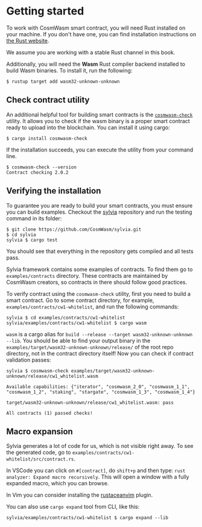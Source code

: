 # Getting started

To work with CosmWasm smart contract, you will need Rust installed on your
machine. If you don't have one, you can find installation instructions on
[the Rust website](https://www.rust-lang.org/tools/install).

We assume you are working with a stable Rust channel in this book.

Additionally, you will need the **Wasm** Rust compiler backend installed to
build Wasm binaries. To install it, run the following:

```shell
$ rustup target add wasm32-unknown-unknown
```

## Check contract utility

An additional helpful tool for building smart contracts is the
[`cosmwasm-check`](https://crates.io/crates/cosmwasm-check) utility. It allows
you to check if the wasm binary is a proper smart contract ready to upload into
the blockchain. You can install it using cargo:

```shell
$ cargo install cosmwasm-check
```

If the installation succeeds, you can execute the utility from your command
line.

```shell
$ cosmwasm-check --version
Contract checking 2.0.2
```

## Verifying the installation

To guarantee you are ready to build your smart contracts, you must ensure you
can build examples. Checkout the [sylvia](https://github.com/CosmWasm/sylvia)
repository and run the testing command in its folder:

```shell
$ git clone https://github.com/CosmWasm/sylvia.git
$ cd sylvia
sylvia $ cargo test
```

You should see that everything in the repository gets compiled and all tests
pass.

Sylvia framework contains some examples of contracts. To find them go to
`examples/contracts` directory. These contracts are maintained by CosmWasm
creators, so contracts in there should follow good practices.

To verify contract using the `cosmwasm-check` utility, first you need to build a
smart contract. Go to some contract directory, for example,
`examples/contracts/cw1-whitelist`, and run the following commands:

```shell
sylvia $ cd examples/contracts/cw1-whitelist
sylvia/examples/contracts/cw1-whitelist $ cargo wasm
```

`wasm` is a cargo alias for
`build --release --target wasm32-unknown-unknown --lib`. You should be able to
find your output binary in the `examples/target/wasm32-unknown-unknown/release/`
of the root repo directory, not in the contract directory itself! Now you can
check if contract validation passes:

```shell
sylvia $ cosmwasm-check examples/target/wasm32-unknown-unknown/release/cw1_whitelist.wasm

Available capabilities: {"iterator", "cosmwasm_2_0", "cosmwasm_1_1", "cosmwasm_1_2", "staking", "stargate", "cosmwasm_1_3", "cosmwasm_1_4"}

target/wasm32-unknown-unknown/release/cw1_whitelist.wasm: pass

All contracts (1) passed checks!
```

## Macro expansion

Sylvia generates a lot of code for us, which is not visible right away. To see
the generated code, go to `examples/contracts/cw1-whitelist/src/contract.rs`.

In VSCode you can click on `#[contract]`, do `shift+p` and then type:
`rust analyzer: Expand macro recursively`. This will open a window with a fully
expanded macro, which you can browse.

In Vim you can consider installing the
[rustaceanvim](https://github.com/mrcjkb/rustaceanvim) plugin.

You can also use `cargo expand` tool from CLI, like this:

```shell
sylvia/examples/contracts/cw1-whitelist $ cargo expand --lib
```
